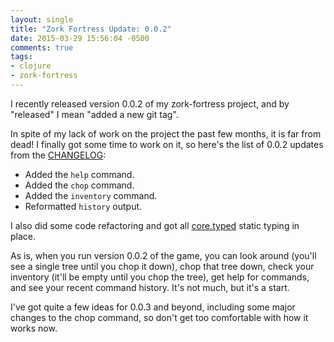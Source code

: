 ```yaml
---
layout: single
title: "Zork Fortress Update: 0.0.2"
date: 2015-03-29 15:56:04 -0500
comments: true
tags: 
- clojure
- zork-fortress
---
```

I recently released version 0.0.2 of my zork-fortress project, and by "released" I mean "added a new git tag".
<!--more-->
In spite of my lack of work on the project the past few months, it is far from dead! I finally got some time to work on it, so here's the list of 0.0.2 updates from the [CHANGELOG](https://github.com/echosa/zork-fortress/blob/0.0.2/CHANGELOG):

- Added the `help` command.
- Added the `chop` command.
- Added the `inventory` command.
- Reformatted `history` output.

I also did some code refactoring and got all [core.typed](http://typedclojure.org) static typing in place.

As is, when you run version 0.0.2 of the game, you can look around (you'll see a single tree until you chop it down), chop that tree down, check your inventory (it'll be empty until you chop the tree), get help for commands, and see your recent command history. It's not much, but it's a start.

I've got quite a few ideas for 0.0.3 and beyond, including some major changes to the chop command, so don't get too comfortable with how it works now.
